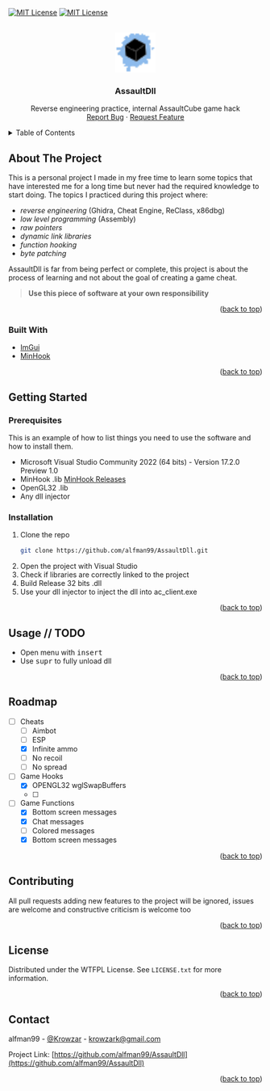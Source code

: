 <div id="top"></div>

[![MIT License][license-shield]][license-url]
[![MIT License][issues-shield]][issues-url]


<!-- PROJECT LOGO -->
<br />
<div align="center">
  <a href="https://github.com/alfman99/AssaultDll">
    <img src="images/logo.png" alt="Logo" width="80" height="80">
  </a>

<h3 align="center">AssaultDll</h3>

  <p align="center">
    Reverse engineering practice, internal AssaultCube game hack
    <br />
    <!-- <a href="https://github.com/alfman99/AssaultDll">View Demo</a>
    · -->
    <a href="https://github.com/alfman99/AssaultDll/issues">Report Bug</a>
    ·
    <a href="https://github.com/alfman99/AssaultDll/issues">Request Feature</a>
  </p>
</div>



<!-- TABLE OF CONTENTS -->
<details>
  <summary>Table of Contents</summary>
  <ol>
    <li>
      <a href="#about-the-project">About The Project</a>
      <ul>
        <li><a href="#built-with">Built With</a></li>
      </ul>
    </li>
    <li>
      <a href="#getting-started">Getting Started</a>
      <ul>
        <li><a href="#prerequisites">Prerequisites</a></li>
        <li><a href="#installation">Installation</a></li>
      </ul>
    </li>
    <li><a href="#usage">Usage</a></li>
    <li><a href="#roadmap">Roadmap</a></li>
    <li><a href="#contributing">Contributing</a></li>
    <li><a href="#license">License</a></li>
    <li><a href="#contact">Contact</a></li>
    <li><a href="#acknowledgments">Acknowledgments</a></li>
  </ol>
</details>



<!-- ABOUT THE PROJECT -->
## About The Project

This is a personal project I made in my free time to learn some topics that have interested me for a long time but never had the required knowledge to start doing. The topics I practiced during this project where:
- *reverse engineering* (Ghidra, Cheat Engine, ReClass, x86dbg)
- *low level programming* (Assembly)
- *raw pointers*
- *dynamic link libraries*
- *function hooking*
- *byte patching*

AssaultDll is far from being perfect or complete, this project is about the process of learning and not about the goal of creating a game cheat. 

> **Use this piece of software at your own responsibility**

<p align="right">(<a href="#top">back to top</a>)</p>



### Built With

* [ImGui](https://github.com/ocornut/imgui)
* [MinHook](https://github.com/TsudaKageyu/minhook)

<p align="right">(<a href="#top">back to top</a>)</p>



<!-- GETTING STARTED -->
## Getting Started
### Prerequisites

This is an example of how to list things you need to use the software and how to install them.
* Microsoft Visual Studio Community 2022 (64 bits) - Version 17.2.0 Preview 1.0
* MinHook .lib [MinHook Releases](https://github.com/TsudaKageyu/minhook/releases)
* OpenGL32 .lib
* Any dll injector

### Installation

1. Clone the repo
   ```sh
   git clone https://github.com/alfman99/AssaultDll.git
   ```
2. Open the project with Visual Studio
3. Check if libraries are correctly linked to the project
4. Build Release 32 bits .dll
5. Use your dll injector to inject the dll into ac_client.exe

<p align="right">(<a href="#top">back to top</a>)</p>



<!-- USAGE EXAMPLES -->
## Usage **// TODO**

- Open menu with <kbd>insert</kbd>
- Use <kbd>supr</kbd> to fully unload dll

<p align="right">(<a href="#top">back to top</a>)</p>



<!-- ROADMAP -->
## Roadmap

- [ ] Cheats
  - [ ] Aimbot
  - [ ] ESP
  - [x] Infinite ammo
  - [ ] No recoil
  - [ ] No spread

- [ ] Game Hooks
  - [x] OPENGL32 wglSwapBuffers
  - [ ] 

- [ ] Game Functions
  - [x] Bottom screen messages
  - [x] Chat messages
  - [ ] Colored messages
  - [x] Bottom screen messages

<p align="right">(<a href="#top">back to top</a>)</p>



<!-- CONTRIBUTING -->
## Contributing

All pull requests adding new features to the project will be ignored, issues are welcome and constructive criticism is welcome too

<p align="right">(<a href="#top">back to top</a>)</p>



<!-- LICENSE -->
## License

Distributed under the WTFPL License. See `LICENSE.txt` for more information.

<p align="right">(<a href="#top">back to top</a>)</p>



<!-- CONTACT -->
## Contact

alfman99 - [@Krowzar](https://twitter.com/Krowzar_) - krowzark@gmail.com

Project Link: [https://github.com/alfman99/AssaultDll](https://github.com/alfman99/AssaultDll)

<p align="right">(<a href="#top">back to top</a>)</p>



<!-- MARKDOWN LINKS & IMAGES -->
<!-- https://www.markdownguide.org/basic-syntax/#reference-style-links -->
[issues-shield]: https://img.shields.io/github/issues/alfman99/AssaultDll.svg?style=for-the-badge
[issues-url]: https://github.com/alfman99/AssaultDll/issues
[license-shield]: https://img.shields.io/github/license/alfman99/AssaultDll.svg?style=for-the-badge
[license-url]: https://github.com/alfman99/AssaultDll/blob/master/LICENSE.txt
[linkedin-shield]: https://img.shields.io/badge/-LinkedIn-black.svg?style=for-the-badge&logo=linkedin&colorB=555
[linkedin-url]: https://linkedin.com/in/linkedin_username
[product-screenshot]: images/screenshot.png